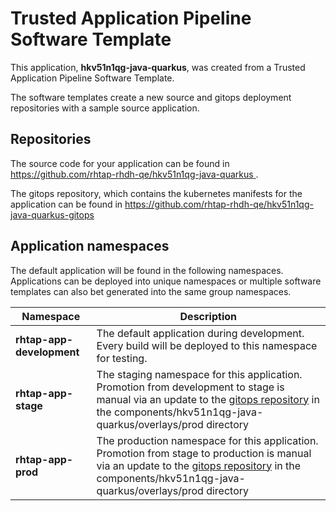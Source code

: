# Trusted Application Pipeline Software Template

This application, **hkv51n1qg-java-quarkus**, was created from a Trusted Application Pipeline Software Template.

The software templates create a new source and gitops deployment repositories with a sample source application. 

## Repositories

The source code for your application can be found in [https://github.com/rhtap-rhdh-qe/hkv51n1qg-java-quarkus ](https://github.com/rhtap-rhdh-qe/hkv51n1qg-java-quarkus ).
 
The gitops repository, which contains the kubernetes manifests for the application can be found in 
[https://github.com/rhtap-rhdh-qe/hkv51n1qg-java-quarkus-gitops ](https://github.com/rhtap-rhdh-qe/hkv51n1qg-java-quarkus-gitops ) 

## Application namespaces 

The default application will be found in the following namespaces. Applications can be deployed into unique namespaces or multiple software templates can also bet generated into the same group namespaces.  

|  Namespace   |  Description   |  
| -------- | -------- |   
| **rhtap-app-development** | The default application during development. Every build will be deployed to this namespace for testing. | 
| **rhtap-app-stage** | The staging namespace for this application. Promotion from development to stage is manual via an update to the [gitops repository](https://github.com/rhtap-rhdh-qe/hkv51n1qg-java-quarkus-gitops ) in the components/hkv51n1qg-java-quarkus/overlays/prod directory |  
| **rhtap-app-prod** | The production namespace for this application. Promotion from stage to production is manual via an update to the [gitops repository](https://github.com/rhtap-rhdh-qe/hkv51n1qg-java-quarkus-gitops ) in the components/hkv51n1qg-java-quarkus/overlays/prod directory | 